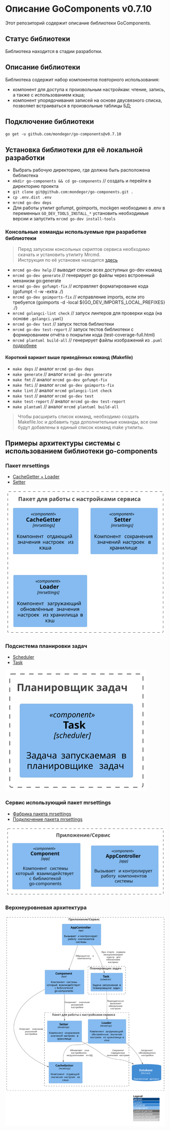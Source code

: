 # Описание GoComponents v0.7.10
Этот репозиторий содержит описание библиотеки GoComponents.

## Статус библиотеки
Библиотека находится в стадии разработки.

## Описание библиотеки
Библиотека содержит набор компонентов повторного использования:
- компонент для доступа к произвольным настройкам: чтение, запись, а также с использованием кэша;
- компонент упорядочивания записей на основе двусвязного списка,
  позволяет встраиваться в произвольные таблицы БД;

## Подключение библиотеки
`go get -u github.com/mondegor/go-components@v0.7.10`

## Установка библиотеки для её локальной разработки

- Выбрать рабочую директорию, где должна быть расположена библиотека
- `mkdir go-components && cd go-components` // создать и перейти в директорию проекта
- `git clone git@github.com:mondegor/go-components.git .`
- `cp .env.dist .env`
- `mrcmd go-dev deps`
- Для работы утилит gofumpt, goimports, mockgen необходимо в .env в переменных `GO_DEV_TOOLS_INSTALL_*`
  установить необходимые версии и запустить `mrcmd go-dev install-tools`

### Консольные команды используемые при разработке библиотеки

> Перед запуском консольных скриптов сервиса необходимо скачать и установить утилиту Mrcmd.\
> Инструкция по её установке находится [здесь](https://github.com/mondegor/mrcmd#readme)

- `mrcmd go-dev help` // выводит список всех доступных go-dev команд
- `mrcmd go-dev generate` // генерирует go файлы через встроенный механизм go:generate
- `mrcmd go-dev gofumpt-fix` // исправляет форматирование кода (gofumpt -l -w -extra ./)
- `mrcmd go-dev goimports-fix` // исправление imports, если это требуется (goimports -d -local ${GO_DEV_IMPORTS_LOCAL_PREFIXES} ./)
- `mrcmd golangci-lint check` // запуск линтеров для проверки кода (на основе `.golangci.yaml`)
- `mrcmd go-dev test` // запуск тестов библиотеки
- `mrcmd go-dev test-report` // запуск тестов библиотеки с формированием отчёта о покрытии кода (test-coverage-full.html)
- `mrcmd plantuml build-all` // генерирует файлы изображений из `.puml` [подробнее](https://github.com/mondegor/mrcmd-plugins/blob/master/plantuml/README.md#%D1%80%D0%B0%D0%B1%D0%BE%D1%82%D0%B0-%D1%81-%D0%B4%D0%BE%D0%BA%D1%83%D0%BC%D0%B5%D0%BD%D1%82%D0%B0%D1%86%D0%B8%D0%B5%D0%B9-%D0%BF%D1%80%D0%BE%D0%B5%D0%BA%D1%82%D0%B0-markdown--plantuml)

#### Короткий вариант выше приведённых команд (Makefile)

- `make deps` // аналог `mrcmd go-dev deps`
- `make generate` // аналог `mrcmd go-dev generate`
- `make fmt` // аналог `mrcmd go-dev gofumpt-fix`
- `make fmti` // аналог `mrcmd go-dev goimports-fix`
- `make lint` // аналог `mrcmd golangci-lint check`
- `make test` // аналог `mrcmd go-dev test`
- `make test-report` // аналог `mrcmd go-dev test-report`
- `make plantuml` // аналог `mrcmd plantuml build-all`

> Чтобы расширить список команд, необходимо создать Makefile.loc и добавить
> туда дополнительные команды, все они будут добавлены в единый список команд make утилиты.

## Примеры архитектуры системы с использованием библиотеки go-components

### Пакет mrsettings
- [CacheGetter + Loader](https://github.com/mondegor/go-components/blob/master/mrsettings/component/cachegetter/cache_getter.go)
- [Setter](https://github.com/mondegor/go-components/blob/master/mrsettings/component/setter/component_setter.go)

![image](docs/resources/packages/c4/mrsettings.svg)

### Подсистема планировки задач
- [Scheduler](https://github.com/mondegor/go-webcore/blob/master/mrworker/mrschedule/scheduler.go)
- [Task](https://github.com/mondegor/go-webcore/blob/master/mrworker/mrschedule/task_shell.go)

![image](docs/resources/packages/c4/scheduler.svg)

### Сервис использующий пакет mrsettings
- [Фабрика пакета mrsettings](https://github.com/mondegor/go-sample/blob/master/app/cmd/factory/settings_manager.go)
- [Подключение пакета mrsettings](https://github.com/mondegor/go-sample/blob/bffd398fbc8cb7d3a3a8c521dc4d2babed0061ae/app/cmd/factory/app_environment.go#L137-L143)

![image](docs/resources/packages/c4/app.svg)

### Верхнеуровневая архитектура
![image](docs/resources/diagrams/c4/mrsettings_hld.svg)
